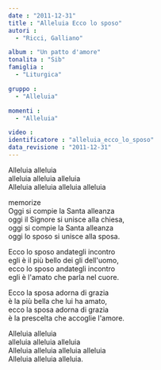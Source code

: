 ```yaml
---
date : "2011-12-31"
title : "Alleluia Ecco lo sposo"
autori : 
  - "Ricci, Galliano"

album : "Un patto d'amore"
tonalita : "Sib"
famiglia : 
  - "Liturgica"

gruppo : 
  - "Alleluia"

momenti : 
  - "Alleluia"

video : 
identificatore : "alleluia_ecco_lo_sposo"
data_revisione : "2011-12-31"
---
```

  
  
  
  
  
  
  
  
  
  
Alleluia alleluia  
alleluia alleluia alleluia   
Alleluia alleluia alleluia alleluia   
  
  
memorize  
 Oggi si compie la Santa alleanza   
oggi il Signore si unisce alla chiesa,   
oggi si compie la Santa alleanza   
oggi lo sposo si unisce alla sposa.  
  
  
  
 Ecco lo sposo andategli incontro   
egli è il più bello dei gli dell'uomo,   
ecco lo sposo andategli incontro   
egli è l'amato che parla nel cuore.  
  
  
  
 Ecco la sposa adorna di grazia   
è la più bella che lui ha amato,   
ecco la sposa adorna di grazia   
è la prescelta che accoglie l'amore.  
  
  
Alleluia alleluia  
alleluia alleluia alleluia   
Alleluia alleluia alleluia alleluia   
Alleluia alleluia alleluia.  
  
  
  
